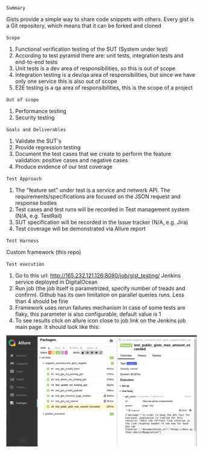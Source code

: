 `Summary`

Gists provide a simple way to share code snippets with others. Every gist is a Git repository, which means that it can be forked and cloned

`Scope`

1. Functional verification testing of the SUT (System under test)
2. According to test pyramid there are: unit tests, integration tests and end-to-end tests
3. Unit tests is a dev area of responsibilities, so this is out of scope
4. Integration testing is a dev/qa area of responsibilities, but since we have only one service this is also out of scope
5. E2E testing is a qa area of responsibilities, this is the scope of a project

`Out of scope`

1. Performance testing
2. Security testing

`Goals and Deliverables`

1. Validate the SUT's
2. Provide regression testing
3. Document the test cases that we create to perform the feature validation: positive cases and negative cases
4. Produce evidence of our test coverage

`Test Approach`

1. The "feature set" under test is a service and network API. The requirements/specifications are focused on the JSON request and response bodies
2. Test cases and test runs will be recorded in Test management system (N/A, e.g. TestRail)
3. SUT specification will be recorded in the Issue tracker (N/A, e.g. Jira)
4. Test coverage will be demonstrated via Allure report

`Test Harness`

Custom framework (this repo)

`Test execution`

1. Go to this url: http://165.232.121.126:8080/job/gist_testing/ Jenkins service deployed in DigitalOcean
2. Run job (the job itself is parametrized, specify number of treads and confirm). Github has its own limitation on parallel queries runs. Less than 4 should be fine
3. Framework uses rerun failures mechanism in case of some tests are flaky, this parameter is also configurable, default value is 1
4. To see results click on allure icon close to job link on the Jenkins job main page. It should look like this:

![alt allure](allure.png)
